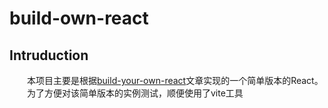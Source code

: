 # build-own-react

## Intruduction
&emsp;&emsp;本项目主要是根据[build-your-own-react](https://pomb.us/build-your-own-react/)文章实现的一个简单版本的React。   
&emsp;&emsp;为了方便对该简单版本的实例测试，顺便使用了vite工具
